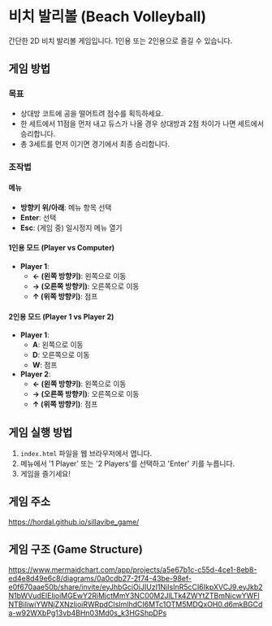 # 비치 발리볼 (Beach Volleyball)

간단한 2D 비치 발리볼 게임입니다. 1인용 또는 2인용으로 즐길 수 있습니다.

## 게임 방법

### 목표
- 상대방 코트에 공을 떨어트려 점수를 획득하세요.
- 한 세트에서 11점을 먼저 내고 듀스가 나올 경우 상대방과 2점 차이가 나면 세트에서 승리합니다.
- 총 3세트를 먼저 이기면 경기에서 최종 승리합니다.

### 조작법

#### 메뉴
- **방향키 위/아래**: 메뉴 항목 선택
- **Enter**: 선택
- **Esc**: (게임 중) 일시정지 메뉴 열기

#### 1인용 모드 (Player vs Computer)
- **Player 1**:
    - **← (왼쪽 방향키)**: 왼쪽으로 이동
    - **→ (오른쪽 방향키)**: 오른쪽으로 이동
    - **↑ (위쪽 방향키)**: 점프

#### 2인용 모드 (Player 1 vs Player 2)
- **Player 1**:
    - **A**: 왼쪽으로 이동
    - **D**: 오른쪽으로 이동
    - **W**: 점프
- **Player 2**:
    - **← (왼쪽 방향키)**: 왼쪽으로 이동
    - **→ (오른쪽 방향키)**: 오른쪽으로 이동
    - **↑ (위쪽 방향키)**: 점프

## 게임 실행 방법
1.  `index.html` 파일을 웹 브라우저에서 엽니다.
2.  메뉴에서 '1 Player' 또는 '2 Players'를 선택하고 'Enter' 키를 누릅니다.
3.  게임을 즐기세요!

## 게임 주소
https://hordal.github.io/sillavibe_game/
## 게임 구조 (Game Structure)
https://www.mermaidchart.com/app/projects/a5e67b1c-c55d-4ce1-8eb8-ed4e8d49e6c8/diagrams/0a0cdb27-2f74-43be-98ef-e0f670aae50b/share/invite/eyJhbGciOiJIUzI1NiIsInR5cCI6IkpXVCJ9.eyJkb2N1bWVudElEIjoiMGEwY2RiMjctMmY3NC00M2JlLTk4ZWYtZTBmNjcwYWFlNTBiIiwiYWNjZXNzIjoiRWRpdCIsImlhdCI6MTc1OTM5MDQxOH0.d6mkBGCda-w92WXbPg13vb4BHn03Md0s_k3HGShpDPs
